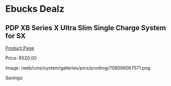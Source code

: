 
# Ebucks Dealz
## PDP XB Series X Ultra Slim Single Charge System for SX
[Product Page](https://www.ebucks.com/web/shop/productSelected.do?prodId=1232199641&catId=365757697)

Price: R520.00

Image: /web/cms/system/galleries/pics/prodimg/708056067571.png

Savings: 


	